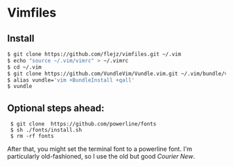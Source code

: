 Vimfiles
========

## Install

 ``` bash
 $ git clone https://github.com/flejz/vimfiles.git ~/.vim
 $ echo "source ~/.vim/vimrc" > ~/.vimrc
 $ cd ~/.vim
 $ git clone https://github.com/VundleVim/Vundle.vim.git ~/.vim/bundle/vundle
 $ alias vundle='vim +BundleInstall +qall'
 $ vundle
```

## Optional steps ahead:
```
 $ git clone  https://github.com/powerline/fonts
 $ sh ./fonts/install.sh
 $ rm -rf fonts
```

After that, you might set the terminal font to a powerline font.
I'm particularly old-fashioned, so I use the old but good *Courier New*.
